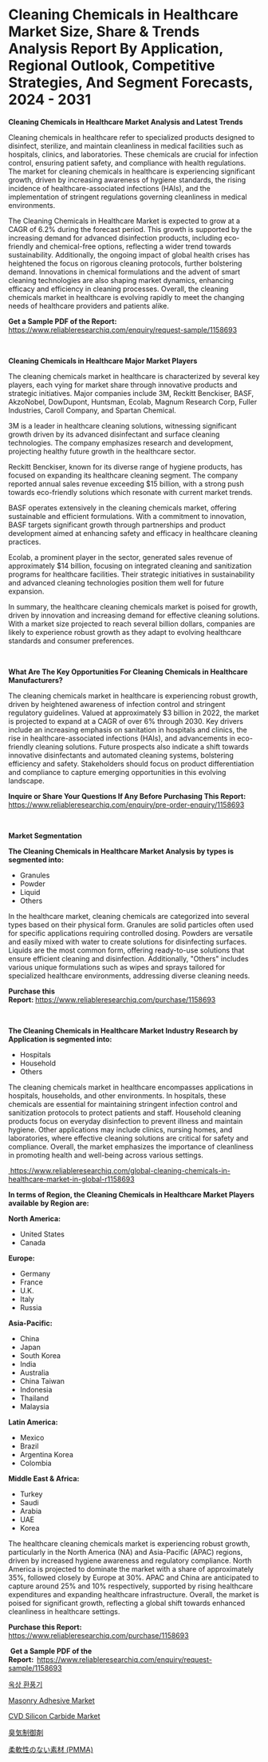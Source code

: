 <p><h1>Cleaning Chemicals in Healthcare Market Size, Share & Trends Analysis Report By Application, Regional Outlook, Competitive Strategies, And Segment Forecasts, 2024 - 2031</h1></p><p><strong>Cleaning Chemicals in Healthcare Market Analysis and Latest Trends</strong></p>
<p><p>Cleaning chemicals in healthcare refer to specialized products designed to disinfect, sterilize, and maintain cleanliness in medical facilities such as hospitals, clinics, and laboratories. These chemicals are crucial for infection control, ensuring patient safety, and compliance with health regulations. The market for cleaning chemicals in healthcare is experiencing significant growth, driven by increasing awareness of hygiene standards, the rising incidence of healthcare-associated infections (HAIs), and the implementation of stringent regulations governing cleanliness in medical environments.</p><p>The Cleaning Chemicals in Healthcare Market is expected to grow at a CAGR of 6.2% during the forecast period. This growth is supported by the increasing demand for advanced disinfection products, including eco-friendly and chemical-free options, reflecting a wider trend towards sustainability. Additionally, the ongoing impact of global health crises has heightened the focus on rigorous cleaning protocols, further bolstering demand. Innovations in chemical formulations and the advent of smart cleaning technologies are also shaping market dynamics, enhancing efficacy and efficiency in cleaning processes. Overall, the cleaning chemicals market in healthcare is evolving rapidly to meet the changing needs of healthcare providers and patients alike.</p></p>
<p><strong>Get a Sample PDF of the Report:&nbsp;</strong> <a href="https://www.reliableresearchiq.com/enquiry/request-sample/1158693">https://www.reliableresearchiq.com/enquiry/request-sample/1158693</a></p>
<p>&nbsp;</p>
<p><strong>Cleaning Chemicals in Healthcare Major Market Players</strong></p>
<p><p>The cleaning chemicals market in healthcare is characterized by several key players, each vying for market share through innovative products and strategic initiatives. Major companies include 3M, Reckitt Benckiser, BASF, AkzoNobel, DowDupont, Huntsman, Ecolab, Magnum Research Corp, Fuller Industries, Caroll Company, and Spartan Chemical.</p><p>3M is a leader in healthcare cleaning solutions, witnessing significant growth driven by its advanced disinfectant and surface cleaning technologies. The company emphasizes research and development, projecting healthy future growth in the healthcare sector.</p><p>Reckitt Benckiser, known for its diverse range of hygiene products, has focused on expanding its healthcare cleaning segment. The company reported annual sales revenue exceeding $15 billion, with a strong push towards eco-friendly solutions which resonate with current market trends. </p><p>BASF operates extensively in the cleaning chemicals market, offering sustainable and efficient formulations. With a commitment to innovation, BASF targets significant growth through partnerships and product development aimed at enhancing safety and efficacy in healthcare cleaning practices. </p><p>Ecolab, a prominent player in the sector, generated sales revenue of approximately $14 billion, focusing on integrated cleaning and sanitization programs for healthcare facilities. Their strategic initiatives in sustainability and advanced cleaning technologies position them well for future expansion.</p><p>In summary, the healthcare cleaning chemicals market is poised for growth, driven by innovation and increasing demand for effective cleaning solutions. With a market size projected to reach several billion dollars, companies are likely to experience robust growth as they adapt to evolving healthcare standards and consumer preferences.</p></p>
<p>&nbsp;</p>
<p><strong>What Are The Key Opportunities For Cleaning Chemicals in Healthcare Manufacturers?</strong></p>
<p><p>The cleaning chemicals market in healthcare is experiencing robust growth, driven by heightened awareness of infection control and stringent regulatory guidelines. Valued at approximately $3 billion in 2022, the market is projected to expand at a CAGR of over 6% through 2030. Key drivers include an increasing emphasis on sanitation in hospitals and clinics, the rise in healthcare-associated infections (HAIs), and advancements in eco-friendly cleaning solutions. Future prospects also indicate a shift towards innovative disinfectants and automated cleaning systems, bolstering efficiency and safety. Stakeholders should focus on product differentiation and compliance to capture emerging opportunities in this evolving landscape.</p></p>
<p><strong>Inquire or Share Your Questions If Any Before Purchasing This Report:</strong> <a href="https://www.reliableresearchiq.com/enquiry/pre-order-enquiry/1158693">https://www.reliableresearchiq.com/enquiry/pre-order-enquiry/1158693</a></p>
<p>&nbsp;</p>
<p><strong>Market Segmentation</strong></p>
<p><strong>The Cleaning Chemicals in Healthcare Market Analysis by types is segmented into:</strong></p>
<p><ul><li>Granules</li><li>Powder</li><li>Liquid</li><li>Others</li></ul></p>
<p><p>In the healthcare market, cleaning chemicals are categorized into several types based on their physical form. Granules are solid particles often used for specific applications requiring controlled dosing. Powders are versatile and easily mixed with water to create solutions for disinfecting surfaces. Liquids are the most common form, offering ready-to-use solutions that ensure efficient cleaning and disinfection. Additionally, "Others" includes various unique formulations such as wipes and sprays tailored for specialized healthcare environments, addressing diverse cleaning needs.</p></p>
<p><strong>Purchase this Report:&nbsp;</strong><a href="https://www.reliableresearchiq.com/purchase/1158693">https://www.reliableresearchiq.com/purchase/1158693</a></p>
<p>&nbsp;</p>
<p><strong>The Cleaning Chemicals in Healthcare Market Industry Research by Application is segmented into:</strong></p>
<p><ul><li>Hospitals</li><li>Household</li><li>Others</li></ul></p>
<p><p>The cleaning chemicals market in healthcare encompasses applications in hospitals, households, and other environments. In hospitals, these chemicals are essential for maintaining stringent infection control and sanitization protocols to protect patients and staff. Household cleaning products focus on everyday disinfection to prevent illness and maintain hygiene. Other applications may include clinics, nursing homes, and laboratories, where effective cleaning solutions are critical for safety and compliance. Overall, the market emphasizes the importance of cleanliness in promoting health and well-being across various settings.</p></p>
<p><a href="https://www.reliableresearchiq.com/global-cleaning-chemicals-in-healthcare-market-in-global-r1158693">&nbsp;https://www.reliableresearchiq.com/global-cleaning-chemicals-in-healthcare-market-in-global-r1158693</a></p>
<p><strong>In terms of Region, the Cleaning Chemicals in Healthcare Market Players available by Region are:</strong></p>
<p>
    <p> <strong> North America: </strong>
        <ul>
            <li>United States</li>
            <li>Canada</li>
        </ul>
        </p> 
    <p> <strong> Europe: </strong>
        <ul>
            <li>Germany</li>
            <li>France</li>
            <li>U.K.</li>
            <li>Italy</li>
            <li>Russia</li>
        </ul>
        </p> 
    <p> <strong> Asia-Pacific: </strong>
        <ul>
            <li>China</li>
            <li>Japan</li>
            <li>South Korea</li>
            <li>India</li>
            <li>Australia</li>
            <li>China Taiwan</li>
            <li>Indonesia</li>
            <li>Thailand</li>
            <li>Malaysia</li>
        </ul>
        </p> 
    <p> <strong> Latin America: </strong>
        <ul>
            <li>Mexico</li>
            <li>Brazil</li>
            <li>Argentina Korea</li>
            <li>Colombia</li>
        </ul>
        </p> 
    <p> <strong> Middle East & Africa: </strong>
        <ul>
            <li>Turkey</li>
            <li>Saudi</li>
            <li>Arabia</li>
            <li>UAE</li>
            <li>Korea</li>
        </ul>
    </p>
    </p>
<p><p>The healthcare cleaning chemicals market is experiencing robust growth, particularly in the North America (NA) and Asia-Pacific (APAC) regions, driven by increased hygiene awareness and regulatory compliance. North America is projected to dominate the market with a share of approximately 35%, followed closely by Europe at 30%. APAC and China are anticipated to capture around 25% and 10% respectively, supported by rising healthcare expenditures and expanding healthcare infrastructure. Overall, the market is poised for significant growth, reflecting a global shift towards enhanced cleanliness in healthcare settings.</p></p>
<p><strong>Purchase this Report: </strong><a href="https://www.reliableresearchiq.com/purchase/1158693">https://www.reliableresearchiq.com/purchase/1158693</a></p>
<p>&nbsp;<strong>Get a Sample PDF of the Report:&nbsp;&nbsp;</strong><a href="https://www.reliableresearchiq.com/enquiry/request-sample/1158693">https://www.reliableresearchiq.com/enquiry/request-sample/1158693</a></p>
<p><strong></strong></p>
<p><p><a href="https://medium.com/@matthew_harrop14/%EA%B8%80%EB%A1%9C%EB%B2%8C-%EC%98%A5%EC%83%81-%ED%99%98%EA%B8%B0%EA%B8%B0-%EC%8B%9C%EC%9E%A5-%EC%A0%9C%ED%92%88-%EC%9C%A0%ED%98%95-%EC%B6%95%ED%98%95-%EB%A3%A8%ED%94%84-%ED%8C%AC-%EC%9B%90%EC%8B%AC-%EB%A3%A8%ED%94%84-%ED%8C%AC-%ED%98%BC%ED%95%A9-%ED%9D%90%EB%A6%84-%EB%A3%A8%ED%94%84-%ED%8C%AC-%EC%B5%9C%EC%A2%85-%EC%82%AC%EC%9A%A9%EC%9E%90-%EB%B0%8F-%EC%A7%80%EC%97%AD%EC%97%90-%EB%8C%80%ED%95%9C-%EC%A7%91%EC%A4%91-%EB%B6%84%EC%84%9D-%EB%B0%8F-%EC%98%88%EC%B8%A1-2024-2031-801849d54944">옥상 환풍기</a></p><p><a href="https://www.linkedin.com/pulse/masonry-adhesive-market-global-regional-analysis-ewtbc?trackingId=iJmbX0mzTUqYepMoNlFkww%3D%3D">Masonry Adhesive Market</a></p><p><a href="https://issuu.com/reportprime-2/docs/cvd-silicon-carbide-market-size-203_71ffcd25035b19">CVD Silicon Carbide Market</a></p><p><a href="https://medium.com/@shawnsmihv6/odour-control-agents-market-%E3%81%AE%E3%82%B0%E3%83%AD%E3%83%BC%E3%83%90%E3%83%AB%E5%B8%82%E5%A0%B4%E6%A6%82%E8%A6%81%E3%81%AF-%E4%B8%96%E7%95%8C%E3%81%8A%E3%82%88%E3%81%B3%E4%B8%BB%E8%A6%81%E5%B8%82%E5%A0%B4%E3%81%AB%E3%81%8A%E3%81%91%E3%82%8B%E6%A5%AD%E7%95%8C%E3%81%AB%E5%BD%B1%E9%9F%BF%E3%82%92%E4%B8%8E%E3%81%88%E3%82%8B%E4%B8%BB%E8%A6%81%E3%81%AA%E3%83%88%E3%83%AC%E3%83%B3%E3%83%89%E3%81%AB%E3%81%A4%E3%81%84%E3%81%A6-%E7%8B%AC%E8%87%AA%E3%81%AE%E8%A6%96%E7%82%B9%E3%82%92%E6%8F%90%E4%BE%9B%E3%81%97%E3%81%BE%E3%81%99-a2239c579140">臭気制御剤</a></p><p><a href="https://medium.com/@shawnsmihv6/inflexible-material-pmma-market-%E3%81%AE%E3%82%B0%E3%83%AD%E3%83%BC%E3%83%90%E3%83%AB%E5%B8%82%E5%A0%B4%E6%A6%82%E8%A6%81%E3%81%AF-%E4%B8%96%E7%95%8C%E3%81%8A%E3%82%88%E3%81%B3%E4%B8%BB%E8%A6%81%E5%B8%82%E5%A0%B4%E3%81%AB%E3%81%8A%E3%81%91%E3%82%8B%E6%A5%AD%E7%95%8C%E3%81%AB%E5%BD%B1%E9%9F%BF%E3%82%92%E4%B8%8E%E3%81%88%E3%82%8B%E4%B8%BB%E8%A6%81%E3%81%AA%E3%83%88%E3%83%AC%E3%83%B3%E3%83%89%E3%81%AB%E3%81%A4%E3%81%84%E3%81%A6-%E7%8B%AC%E8%87%AA%E3%81%AE%E8%A6%96%E7%82%B9%E3%82%92%E6%8F%90%E4%BE%9B%E3%81%97%E3%81%BE%E3%81%99-d6eb371bdf14">柔軟性のない素材 (PMMA)</a></p></p>